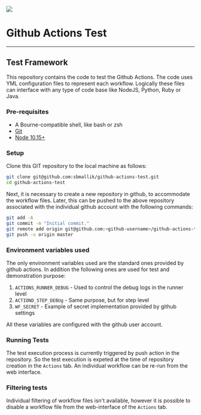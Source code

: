 ![](https://github.com/sbmallik/github-actions-test/workflows/Check%20users/badge.svg?event=push)

# Github Actions Test

***

## Test Framework

This repository contains the code to test the Github Actions. The code uses YML configuration files to represent each workflow. Logically these files can interface with any type of code base like NodeJS, Python, Ruby or Java.

### Pre-requisites

* A Bourne-compatible shell, like bash or zsh
* [Git](http://gitscm.com/)
* [Node 10.15+](http://nodejs.org/)

### Setup

Clone this GIT repository to the local machine as follows:

```bash
git clone git@github.com:sbmallik/github-actions-test.git
cd github-actions-test
```

Next, it is necessary to create a new repository in github, to accommodate the workflow files.
Later, this can be pushed to the above repository associated with the individual github account with the following commands:

```bash
git add -A
git commit -m "Initial commit."
git remote add origin git@github.com:<github-username>/github-actions-test.git
git push -u origin master
```

### Environment variables used

The only environment variables used are the standard ones provided by github actions. In addition the following ones are used for test and demonstration purpose:

1. `ACTIONS_RUNNER_DEBUG` - Used to control the debug logs in the runner level
1. `ACTIOND_STEP_DEBUg` - Same purpose, but for step level
1. `WF_SECRET` - Example of secret implementation provided by github settings

All these variables are configured with the github user account.

### Running Tests

The test execution process is currently triggered by push action in the repository. So the test execution is expeted at the time of repository creation in the `Actions` tab. An individual workflow can be re-run from the web interface.

### Filtering tests

Individual filtering of workflow files isn't available, however it is possible to disable a workflow file from the web-interface of the `Actions` tab.
